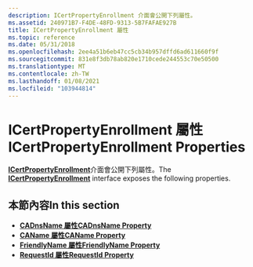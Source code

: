 ```yaml
---
description: ICertPropertyEnrollment 介面會公開下列屬性。
ms.assetid: 240971B7-F4DE-48FD-9313-5B7FAFAE927B
title: ICertPropertyEnrollment 屬性
ms.topic: reference
ms.date: 05/31/2018
ms.openlocfilehash: 2ee4a51b6eb47cc5cb34b957dffd6ad611660f9f
ms.sourcegitcommit: 831e8f3db78ab820e1710cede244553c70e50500
ms.translationtype: MT
ms.contentlocale: zh-TW
ms.lasthandoff: 01/08/2021
ms.locfileid: "103944814"
---
```

# <a name="icertpropertyenrollment-properties"></a><span data-ttu-id="d76df-103">ICertPropertyEnrollment 屬性</span><span class="sxs-lookup"><span data-stu-id="d76df-103">ICertPropertyEnrollment Properties</span></span>

<span data-ttu-id="d76df-104">[**ICertPropertyEnrollment**](/windows/desktop/api/CertEnroll/nn-certenroll-icertpropertyenrollment)介面會公開下列屬性。</span><span class="sxs-lookup"><span data-stu-id="d76df-104">The [**ICertPropertyEnrollment**](/windows/desktop/api/CertEnroll/nn-certenroll-icertpropertyenrollment) interface exposes the following properties.</span></span>

## <a name="in-this-section"></a><span data-ttu-id="d76df-105">本節內容</span><span class="sxs-lookup"><span data-stu-id="d76df-105">In this section</span></span>

-   [<span data-ttu-id="d76df-106">**CADnsName 屬性**</span><span class="sxs-lookup"><span data-stu-id="d76df-106">**CADnsName Property**</span></span>](/windows/desktop/api/CertEnroll/nf-certenroll-icertpropertyenrollment-get_cadnsname)
-   [<span data-ttu-id="d76df-107">**CAName 屬性**</span><span class="sxs-lookup"><span data-stu-id="d76df-107">**CAName Property**</span></span>](/windows/desktop/api/CertEnroll/nf-certenroll-icertpropertyenrollment-get_caname)
-   [<span data-ttu-id="d76df-108">**FriendlyName 屬性**</span><span class="sxs-lookup"><span data-stu-id="d76df-108">**FriendlyName Property**</span></span>](/windows/desktop/api/CertEnroll/nf-certenroll-icertpropertyenrollment-get_friendlyname)
-   [<span data-ttu-id="d76df-109">**RequestId 屬性**</span><span class="sxs-lookup"><span data-stu-id="d76df-109">**RequestId Property**</span></span>](/windows/desktop/api/CertEnroll/nf-certenroll-icertpropertyenrollment-get_requestid)

 

 



